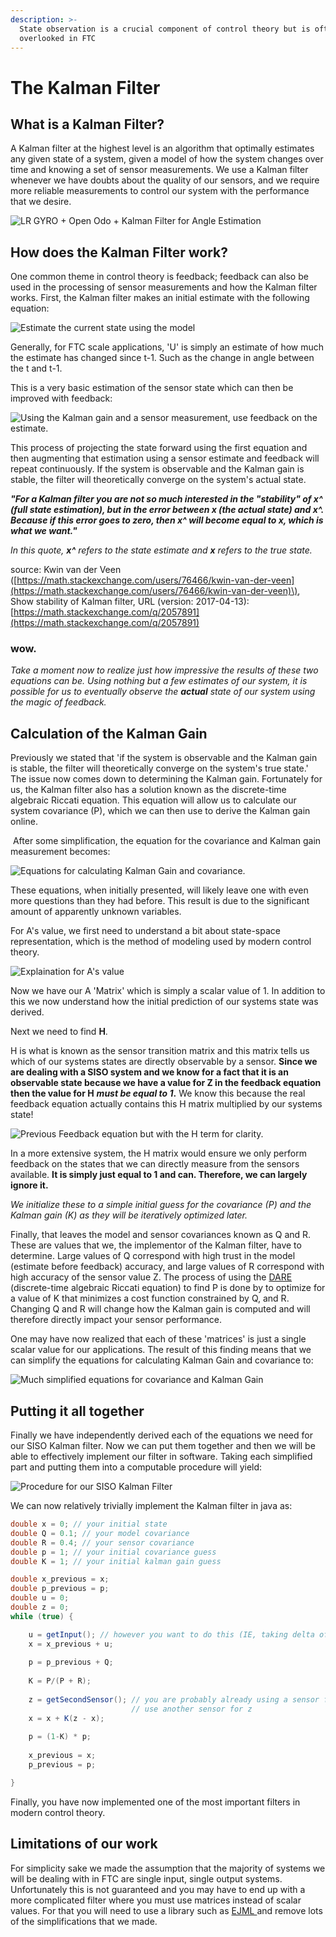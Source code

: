 ```yaml
---
description: >-
  State observation is a crucial component of control theory but is often
  overlooked in FTC
---
```


# The Kalman Filter

## What is a Kalman Filter?

A Kalman filter at the highest level is an algorithm that optimally estimates any given state of a system, given a model of how the system changes over time and knowing a set of sensor measurements. We use a Kalman filter whenever we have doubts about the quality of our sensors, and we require more reliable measurements to control our system with the performance that we desire.

![LR GYRO + Open Odo + Kalman Filter for Angle Estimation](../.gitbook/assets/optimal-sensor-estimation.png)

## How does the Kalman Filter work? 

One common theme in control theory is feedback; feedback can also be used in the processing of sensor measurements and how the Kalman filter works. First, the Kalman filter makes an initial estimate with the following equation:

![Estimate the current state using the model ](../.gitbook/assets/kalman-filter-state-projection%20%281%29.png)

Generally, for FTC scale applications, 'U' is simply an estimate of how much the estimate has changed since t-1. Such as the change in angle between the t and t-1.

This is a very basic estimation of the sensor state which can then be improved with feedback: 

![Using the Kalman gain and a sensor measurement, use feedback on the estimate.](../.gitbook/assets/kalman-gain-op.png)

This process of projecting the state forward using the first equation and then augmenting that estimation using a sensor estimate and feedback will repeat continuously. If the system is observable and the Kalman gain is stable, the filter will theoretically converge on the system's actual state.

_**"For a Kalman filter you are not so much interested in the "stability" of x^ \(full state estimation\), but in the error between x \(the actual state\) and x^. Because if this error goes to zero, then x^ will become equal to x, which is what we want."**_ 

_In this quote, **x^** refers to the state estimate and **x** refers to the true state._ 

source: Kwin van der Veen \([https://math.stackexchange.com/users/76466/kwin-van-der-veen](https://math.stackexchange.com/users/76466/kwin-van-der-veen)\), Show stability of Kalman filter, URL \(version: 2017-04-13\): [https://math.stackexchange.com/q/2057891](https://math.stackexchange.com/q/2057891)

### wow.

_Take a moment now to realize just how impressive the results of these two equations can be. Using nothing but a few estimates of our system, it is possible for us to eventually observe the **actual** state of our system using the magic of feedback._ 

## Calculation of the Kalman Gain 

Previously we stated that 'if the system is observable and the Kalman gain is stable, the filter will theoretically converge on the system's true state.' The issue now comes down to determining the Kalman gain. Fortunately for us, the Kalman filter also has a solution known as the discrete-time algebraic Riccati equation. This equation will allow us to calculate our system covariance \(P\), which we can then use to derive the Kalman gain online.

‌ After some simplification, the equation for the covariance and Kalman gain measurement becomes:

![Equations for calculating Kalman Gain and covariance.](../.gitbook/assets/kalman-gain-and-covariance-calculation.png)

These equations, when initially presented, will likely leave one with even more questions than they had before. This result is due to the significant amount of apparently unknown variables.

For A's value, we first need to understand a bit about state-space representation, which is the method of modeling used by modern control theory.

![Explaination for A&apos;s value](../.gitbook/assets/fix-typo-aaaa.png)

Now we have our A 'Matrix' which is simply a scalar value of 1.  In addition to this we now understand how the initial prediction of our systems state was derived.  

Next we need to find **H**.

H is what is known as the sensor transition matrix and this matrix tells us which of our systems states are directly observable by a sensor.  **Since we are dealing with a SISO system and we know for a fact that it is an observable state because we have a value for Z in the feedback equation then the value for H** _**must be equal to 1**_**.**  We know this because the real feedback equation actually contains this H matrix multiplied by our systems state!

![Previous Feedback equation but with the H term for clarity.](../.gitbook/assets/real-feedback-term.png)

In a more extensive system, the H matrix would ensure we only perform feedback on the states that we can directly measure from the sensors available.  **It is simply just equal to 1 and can. Therefore, we can largely ignore it.** 

_We initialize these to a simple initial guess for the covariance \(P\) and the Kalman gain \(K\) as they will be iteratively optimized later._ 

Finally, that leaves the model and sensor covariances known as Q and R. These are values that we, the implementor of the Kalman filter, have to determine. Large values of Q correspond with high trust in the model \(estimate before feedback\) accuracy, and large values of R correspond with high accuracy of the sensor value Z. The process of using the [DARE ](https://en.wikipedia.org/wiki/Algebraic_Riccati_equation)\(discrete-time algebraic Riccati equation\) to find P is done by to optimize for a value of K that minimizes a cost function constrained by Q, and R. Changing Q and R will change how the Kalman gain is computed and will therefore directly impact your sensor performance. 

One may have now realized that each of these 'matrices' is just a single scalar value for our applications. The result of this finding means that we can simplify the equations for calculating Kalman Gain and covariance to:

![Much simplified equations for covariance and Kalman Gain ](../.gitbook/assets/covariance-and-kalman-gain-simplified-equation-derivation.png)

## Putting it all together

Finally we have independently derived each of the equations we need for our SISO Kalman filter.  Now we can put them together and then we will be able to effectively implement our filter in software.  Taking each simplified part and putting them into a computable procedure will yield: 

![Procedure for our SISO Kalman Filter](../.gitbook/assets/final-kalman-filter-derivation.png)

We can now relatively trivially implement the Kalman filter in java as:

```java
double x = 0; // your initial state
double Q = 0.1; // your model covariance
double R = 0.4; // your sensor covariance
double p = 1; // your initial covariance guess
double K = 1; // your initial kalman gain guess

double x_previous = x;
double p_previous = p;
double u = 0;
double z = 0; 
while (true) {

    u = getInput(); // however you want to do this (IE, taking delta of encoder)
    x = x_previous + u;
    
    p = p_previous + Q;
    
    K = P/(P + R);
    
    z = getSecondSensor(); // you are probably already using a sensor for u, 
                           // use another sensor for z
    x = x + K(z - x);
    
    p = (1-K) * p;
    
    x_previous = x;
    p_previous = p;

}
```

Finally, you have now implemented one of the most important filters in modern control theory.  

## Limitations of our work

For simplicity sake we made the assumption that the majority of systems we will be dealing with in FTC are single input, single output systems.  Unfortunately this is not guaranteed and you may have to end up with a more complicated filter where you must use matrices instead of scalar values.  For that you will need to use a library such as [EJML ](http://ejml.org/wiki/index.php?title=Main_Page)and remove lots of the simplifications that we made. 

